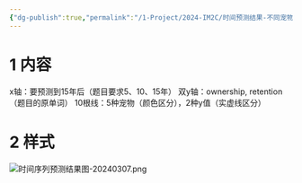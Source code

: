 ```yaml
---
{"dg-publish":true,"permalink":"/1-Project/2024-IM2C/时间预测结果-不同宠物/"}
---
```


# 1 内容
x轴：要预测到15年后（题目要求5、10、15年）
双y轴：ownership, retention（题目的原单词）
10根线：5种宠物（颜色区分），2种y值（实虚线区分）
# 2 样式
![时间序列预测结果图-20240307.png](/img/user/5-Attachment/Image/%E6%97%B6%E9%97%B4%E5%BA%8F%E5%88%97%E9%A2%84%E6%B5%8B%E7%BB%93%E6%9E%9C%E5%9B%BE-20240307.png)